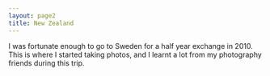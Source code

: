 ```yaml
---
layout: page2
title: New Zealand
---
```

I was fortunate enough to go to Sweden for a half year exchange in 2010. This is where I started taking photos, and I learnt a lot from my photography friends during this trip.

<!--START JUICEBOX EMBED-->
<script src="gallery/sweden/jbcore/juicebox.js"></script>
<script>
	new juicebox({
		baseUrl : 'gallery/sweden/',
		backgroundColor: "rgba(34,34,34,1)",
		containerId: "juicebox-container",
		galleryHeight: "80%",
		galleryWidth: "100%"
	});
</script>
<div id="juicebox-container"></div>
<!--END JUICEBOX EMBED-->